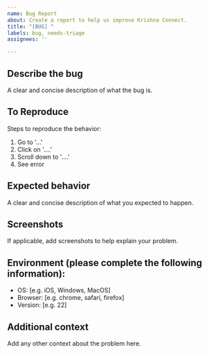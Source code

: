 ```yaml
---
name: Bug Report
about: Create a report to help us improve Krishna Connect.
title: "[BUG] "
labels: bug, needs-triage
assignees: ''

---
```


## Describe the bug
A clear and concise description of what the bug is.

## To Reproduce
Steps to reproduce the behavior:
1. Go to '...'
2. Click on '....'
3. Scroll down to '....'
4. See error

## Expected behavior
A clear and concise description of what you expected to happen.

## Screenshots
If applicable, add screenshots to help explain your problem.

## Environment (please complete the following information):
 - OS: [e.g. iOS, Windows, MacOS]
 - Browser: [e.g. chrome, safari, firefox]
 - Version: [e.g. 22]

## Additional context
Add any other context about the problem here.
